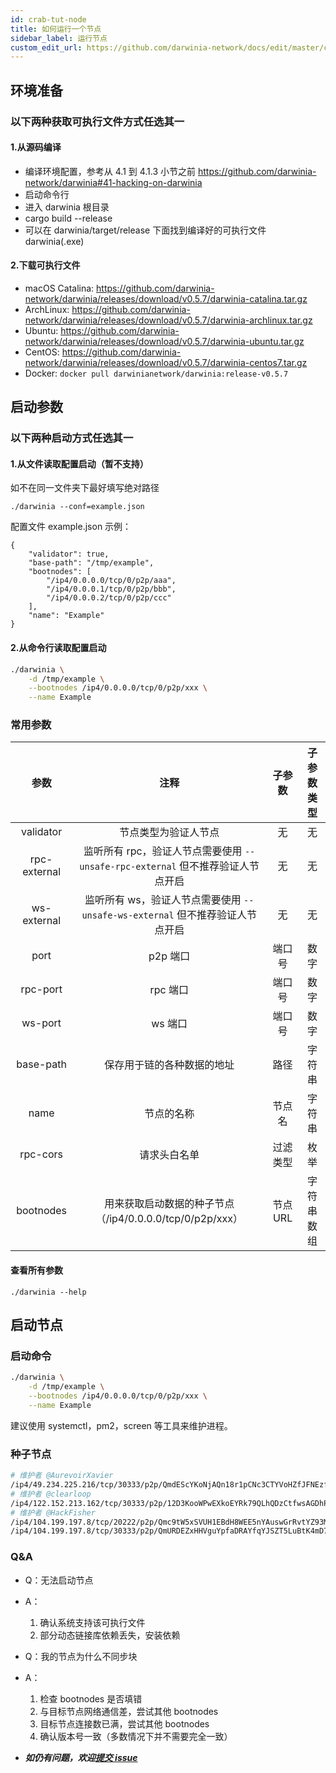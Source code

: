 ```yaml
---
id: crab-tut-node
title: 如何运行一个节点
sidebar_label: 运行节点
custom_edit_url: https://github.com/darwinia-network/docs/edit/master/content/zh-CN/crab-tut-node.md
---
```


## 环境准备

### 以下两种获取可执行文件方式任选其一

#### 1.从源码编译

- 编译环境配置，参考从 4.1 到 4.1.3 小节之前 https://github.com/darwinia-network/darwinia#41-hacking-on-darwinia
- 启动命令行
- 进入 darwinia 根目录
- cargo build --release
- 可以在 darwinia/target/release 下面找到编译好的可执行文件 darwinia(.exe)

#### 2.下载可执行文件

- macOS Catalina: https://github.com/darwinia-network/darwinia/releases/download/v0.5.7/darwinia-catalina.tar.gz
- ArchLinux: https://github.com/darwinia-network/darwinia/releases/download/v0.5.7/darwinia-archlinux.tar.gz
- Ubuntu: https://github.com/darwinia-network/darwinia/releases/download/v0.5.7/darwinia-ubuntu.tar.gz
- CentOS: https://github.com/darwinia-network/darwinia/releases/download/v0.5.7/darwinia-centos7.tar.gz
- Docker: `docker pull darwinianetwork/darwinia:release-v0.5.7`

## 启动参数

### 以下两种启动方式任选其一

#### 1.从文件读取配置启动（暂不支持）

如不在同一文件夹下最好填写绝对路径

```
./darwinia --conf=example.json
```

配置文件 example.json 示例：

```
{
	"validator": true,
	"base-path": "/tmp/example",
	"bootnodes": [
		"/ip4/0.0.0.0/tcp/0/p2p/aaa",
		"/ip4/0.0.0.1/tcp/0/p2p/bbb",
		"/ip4/0.0.0.2/tcp/0/p2p/ccc"
	],
	"name": "Example"
}
```

#### 2.从命令行读取配置启动

```sh
./darwinia \
	-d /tmp/example \
	--bootnodes /ip4/0.0.0.0/tcp/0/p2p/xxx \
	--name Example
```

### 常用参数

|     参数     |                                      注释                                       |  子参数  | 子参数类型 |
| :----------: | :-----------------------------------------------------------------------------: | :------: | :--------: |
|  validator   |                              节点类型为验证人节点                               |    无    |     无     |
| rpc-external | 监听所有 rpc，验证人节点需要使用 `--unsafe-rpc-external` 但不推荐验证人节点开启 |    无    |     无     |
| ws-external  |  监听所有 ws，验证人节点需要使用 `--unsafe-ws-external` 但不推荐验证人节点开启  |    无    |     无     |
|     port     |                                    p2p 端口                                     |  端口号  |    数字    |
|   rpc-port   |                                    rpc 端口                                     |  端口号  |    数字    |
|   ws-port    |                                     ws 端口                                     |  端口号  |    数字    |
|  base-path   |                           保存用于链的各种数据的地址                            |   路径   |   字符串   |
|     name     |                                   节点的名称                                    |  节点名  |   字符串   |
|   rpc-cors   |                                  请求头白名单                                   | 过滤类型 |    枚举    |
|  bootnodes   |            用来获取启动数据的种子节点（/ip4/0.0.0.0/tcp/0/p2p/xxx）             | 节点 URL | 字符串数组 |

#### 查看所有参数

```
./darwinia --help
```

## 启动节点

### 启动命令

```sh
./darwinia \
	-d /tmp/example \
	--bootnodes /ip4/0.0.0.0/tcp/0/p2p/xxx \
	--name Example
```

建议使用 systemctl，pm2，screen 等工具来维护进程。

### 种子节点

```sh
# 维护者 @AurevoirXavier
/ip4/49.234.225.216/tcp/30333/p2p/QmdEScYKoNjAQn18r1pCNc3CTYVoHZfJFNEzf9shsMsBHc
# 维护者 @clearloop
/ip4/122.152.213.162/tcp/30333/p2p/12D3KooWPwEXkoEYRk79QLhQDzCtfwsAGDhPJ4dYDkogpxyJZuYz
# 维护者 @HackFisher
/ip4/104.199.197.8/tcp/20222/p2p/Qmc9tW5xSVUH1EBdH8WEE5nYAuswGrRvtYZ93MAwH9fsZo
/ip4/104.199.197.8/tcp/30333/p2p/QmURDEZxHHVguYpfaDRAYfqYJSZT5LuBtK4mD7GXhfehtp
```

### Q&A

- Q：无法启动节点
- A：
	1. 确认系统支持该可执行文件
	1. 部分动态链接库依赖丢失，安装依赖

- Q：我的节点为什么不同步块
- A：
	1. 检查 bootnodes 是否填错
	1. 与目标节点网络通信差，尝试其他 bootnodes
	1. 目标节点连接数已满，尝试其他 bootnodes
	1. 确认版本号一致（多数情况下并不需要完全一致）

- ***如仍有问题，欢迎[提交 issue]("https://github.com/darwinia-network/darwinia/issues/new")***
